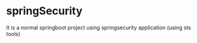 # springSecurity

It is a normal springboot project using springsecurity application (using sts tools)
